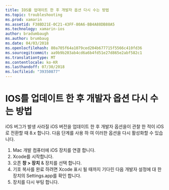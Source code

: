 ```yaml
---
title: IOS를 업데이트 한 후 개발자 옵션 다시 수는 방법
ms.topic: troubleshooting
ms.prod: xamarin
ms.assetid: F38BD21E-0C21-43FF-80A6-BB4A88DB88A5
ms.technology: xamarin-ios
author: bradumbaugh
ms.author: brumbaug
ms.date: 04/03/2018
ms.openlocfilehash: 80a705f64a1079ced204b677715f5566c410fd36
ms.sourcegitcommit: aa9b9b203ab4cd6a6b4fd51e27d865e2abf582c1
ms.translationtype: MT
ms.contentlocale: ko-KR
ms.lasthandoff: 07/30/2018
ms.locfileid: "39350877"
---
```

# <a name="how-can-i-reenable-developer-options-after-updating-ios"></a>IOS를 업데이트 한 후 개발자 옵션 다시 수는 방법

iOS 버그가 발생 사라질 iOS 버전을 업데이트 한 후 개발자 옵션을이 관찰 한 적이 iOS로 전환할 때 8.x 합니다. 다음 단계를 사용 하 여 이러한 옵션을 다시 활성화할 수 있습니다.

1. Mac 개발 컴퓨터에 iOS 장치를 연결 합니다.
2. Xcode를 시작합니다.
3. 오픈 **창 > 장치** & 장치를 선택 합니다.
4. 기호 복사를 완료 하려면 Xcode 표시 될 때까지 기다린 다음 개발자 설정에 대 한 장치의 Settings.app를 확인 합니다.
5. 장치를 다시 부팅 합니다.
